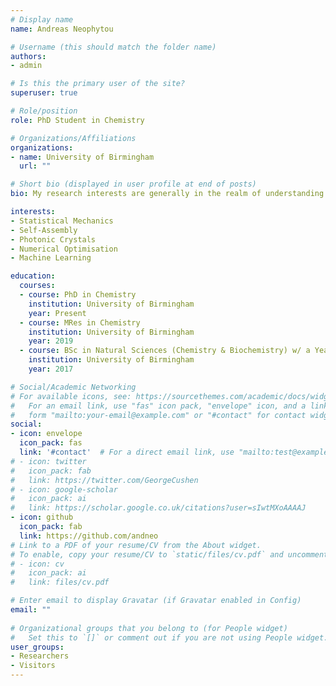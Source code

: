 ```yaml
---
# Display name
name: Andreas Neophytou

# Username (this should match the folder name)
authors:
- admin

# Is this the primary user of the site?
superuser: true

# Role/position
role: PhD Student in Chemistry

# Organizations/Affiliations
organizations:
- name: University of Birmingham
  url: ""

# Short bio (displayed in user profile at end of posts)
bio: My research interests are generally in the realm of understanding programmable matter. Get in touch if there's anything you see here that interests you or you want to share something interesting with me.

interests:
- Statistical Mechanics
- Self-Assembly
- Photonic Crystals
- Numerical Optimisation
- Machine Learning

education:
  courses:
  - course: PhD in Chemistry
    institution: University of Birmingham
    year: Present
  - course: MRes in Chemistry
    institution: University of Birmingham
    year: 2019
  - course: BSc in Natural Sciences (Chemistry & Biochemistry) w/ a Year in Computer Science
    institution: University of Birmingham
    year: 2017

# Social/Academic Networking
# For available icons, see: https://sourcethemes.com/academic/docs/widgets/#icons
#   For an email link, use "fas" icon pack, "envelope" icon, and a link in the
#   form "mailto:your-email@example.com" or "#contact" for contact widget.
social:
- icon: envelope
  icon_pack: fas
  link: '#contact'  # For a direct email link, use "mailto:test@example.org".
# - icon: twitter
#   icon_pack: fab
#   link: https://twitter.com/GeorgeCushen
# - icon: google-scholar
#   icon_pack: ai
#   link: https://scholar.google.co.uk/citations?user=sIwtMXoAAAAJ
- icon: github
  icon_pack: fab
  link: https://github.com/andneo
# Link to a PDF of your resume/CV from the About widget.
# To enable, copy your resume/CV to `static/files/cv.pdf` and uncomment the lines below.  
# - icon: cv
#   icon_pack: ai
#   link: files/cv.pdf

# Enter email to display Gravatar (if Gravatar enabled in Config)
email: ""
  
# Organizational groups that you belong to (for People widget)
#   Set this to `[]` or comment out if you are not using People widget.  
user_groups:
- Researchers
- Visitors
---
```


<!--- My random walk through life has somehow led me to pursue a PhD in Chemistry, where my research interests broadly lie in the study of self-organising systems. I am particularly interested in understanding why systems spontaneously order themselves (or in some cases why they don't). I do this mainly from the comfort of my desk chair, where I develop code to perform numerical simulations and try to apply principles from statistical mechanics. I haven't formally been trained in statistical physics and so I decided to put together this site to act as a public digital scrapbook. Over the course of my PhD I want to populate this site with notes in statistical mechanics, quantum mechanics, photonics, machine learning and whatever else I come across that interests me. The idea is that this forces me to really understanding what I'm trying to learn and hopefully whoever stumbles across this site might learn something as well. --->